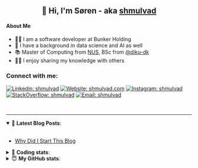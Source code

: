 <h2 align="center">
	👋 Hi, I'm Søren - aka <a href="https://shmulvad.com">shmulvad</a>
</h2>

#### About Me
- 👨‍💻 I am a software developer at Bunker Holding
- 🤖 I have a background in data science and AI as well
- 📚 Master of Computing from [NUS], BSc from [@diku-dk]
- 👨‍🏫 I enjoy sharing my knowledge with others

### Connect with me:

[![Linkedin: shmulvad](https://img.shields.io/badge/shmulvad-blue?style=flat&logo=Linkedin&logoColor=white)][linkedin]
[![Website: shmulvad.com](https://img.shields.io/badge/shmulvad.com-47CCCC?&style=flat&logo=Google-Chrome&logoColor=white)][website]
[![Instagram: shmulvad](https://img.shields.io/badge/-@shmulvad-purple?style=flat&logo=Instagram&logoColor=white)][instagram]
[![StackOverflow: shmulvad](https://img.shields.io/badge/shmulvad-FE7A16?style=flat&logo=stack-overflow&logoColor=white)][stackOverflow]
[![Email: shmulvad](https://img.shields.io/badge/shmulvad-D14836?style=flat&logo=gmail&logoColor=white)][mail]

<br />

---

<details open>
 <summary>📕 <b>Latest Blog Posts</b>: </summary>

<br>

<!-- BLOG-POST-LIST:START -->
- [Why Did I Start This Blog](https://shmulvad.com/blog/why-did-start-this-blog)
<!-- BLOG-POST-LIST:END -->

</details>

<!-- --- -->

<details>
 <summary>🤖 <b>Coding stats</b>: </summary>

<br>

NOTE: Doesn't track coding at work.

<!--START_SECTION:waka-->
![Code Time](http://img.shields.io/badge/Code%20Time-3%2C133%20hrs%2030%20mins-blue)

**I'm an Early 🐤** 

```text
🌞 Morning                2345 commits        ██████░░░░░░░░░░░░░░░░░░░   24.64 % 
🌆 Daytime                3397 commits        █████████░░░░░░░░░░░░░░░░   35.70 % 
🌃 Evening                2689 commits        ███████░░░░░░░░░░░░░░░░░░   28.26 % 
🌙 Night                  1085 commits        ███░░░░░░░░░░░░░░░░░░░░░░   11.40 % 
```


📊 **This Week I Spent My Time On** 

```text
💬 Programming Languages: 
Other                    16 mins             ██████████████░░░░░░░░░░░   57.53 % 
Bash                     5 mins              █████░░░░░░░░░░░░░░░░░░░░   18.31 % 
Python                   4 mins              ████░░░░░░░░░░░░░░░░░░░░░   15.55 % 
CSV                      2 mins              ██░░░░░░░░░░░░░░░░░░░░░░░   07.84 % 
Git Config               0 secs              ░░░░░░░░░░░░░░░░░░░░░░░░░   00.77 % 

🔥 Editors: 
Zsh                      16 mins             ██████████████░░░░░░░░░░░   57.53 % 
VS Code                  9 mins              █████████░░░░░░░░░░░░░░░░   34.63 % 
Sublime Text             2 mins              ██░░░░░░░░░░░░░░░░░░░░░░░   07.84 % 

🐱‍💻 Projects: 
km24-core                24 mins             █████████████████████░░░░   85.91 % 
Unknown Project          2 mins              ██░░░░░░░░░░░░░░░░░░░░░░░   07.84 % 
bin                      1 min               █░░░░░░░░░░░░░░░░░░░░░░░░   05.09 % 
dotfiles                 0 secs              ░░░░░░░░░░░░░░░░░░░░░░░░░   00.77 % 
Terminal                 0 secs              ░░░░░░░░░░░░░░░░░░░░░░░░░   00.39 % 
```


 Last Updated on 03/09/2025 18:49:59 UTC
<!--END_SECTION:waka-->

</details>

<!-- --- -->

<details>
 <summary>😇 <b>My GitHub stats</b>: </summary>

<br>

<img align="left" alt="shmulvad's Github Stats" src="https://github-readme-stats.vercel.app/api?username=shmulvad&show_icons=true&hide_border=true" />

</details>



[website]: https://shmulvad.com
[linkedin]: https://linkedin.com/in/shmulvad
[instagram]: https://instagram.com/shmulvad
[stackOverflow]: https://stackoverflow.com/users/9248793/shmulvad
[mail]: mailto:shmulvad@gmail.com
[@diku-dk]: https://github.com/diku-dk
[github]: https://github.com/shmulvad
[NUS]: https://www.nus.edu.sg
